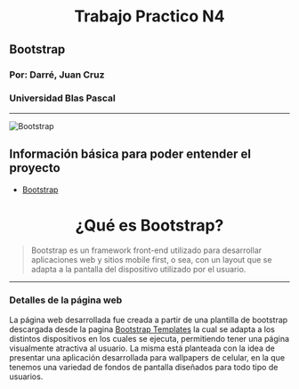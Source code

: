 ﻿

#  <center>Trabajo Practico N4
##  Bootstrap
### Por: Darré, Juan Cruz
### Universidad Blas Pascal
---
![Bootstrap](https://serv3.raiolanetworks.es/blog/wp-content/uploads/bootstrap-social-share.png)


## Información básica para poder entender el proyecto

 - [Bootstrap](https://getbootstrap.com/)  

# <center> ¿Qué es Bootstrap?

>Bootstrap es un framework front-end utilizado para desarrollar aplicaciones web y sitios mobile first, o sea, con un layout que se adapta a la pantalla del dispositivo utilizado por el usuario.
---
### Detalles de la página web
La página web desarrollada fue creada a partir de una plantilla de bootstrap descargada desde la pagina [Bootstrap Templates](https://startbootstrap.com/themes) la cual se adapta a los distintos dispositivos en los cuales se ejecuta, permitiendo tener una página visualmente atractiva al usuario. 
La misma está planteada con la idea de presentar una aplicación desarrollada para wallpapers de celular, en la que tenemos una variedad de fondos de pantalla diseñados para todo tipo de usuarios.
